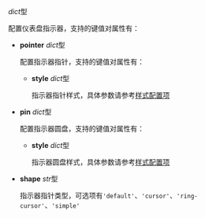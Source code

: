 *dict*型

  配置仪表盘指示器，支持的键值对属性有：

  - **pointer** *dict*型

    配置指示器指针，支持的键值对属性有：

    - **style** *dict*型

      指示器指针样式，具体参数请参考[样式配置项](https://fact.feffery.tech/style)

  - **pin** *dict*型

    配置指示器圆盘，支持的键值对属性有：

    - **style** *dict*型

      指示器圆盘样式，具体参数请参考[样式配置项](https://fact.feffery.tech/style)

  - **shape** *str*型

    指示器指针类型，可选项有`'default'`、`'cursor'`、`'ring-cursor'`、`'simple'`
